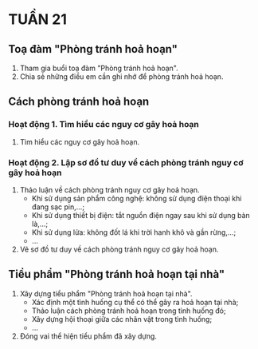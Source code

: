 # TUẦN 21

## Toạ đàm "Phòng tránh hoả hoạn"
1. Tham gia buổi toạ đàm "Phòng tránh hoả hoạn".
2. Chia sẻ những điều em cần ghi nhớ để phòng tránh hoả hoạn.

## Cách phòng tránh hoả hoạn
### Hoạt động 1. Tìm hiểu các nguy cơ gây hoả hoạn
1. Tìm hiểu các nguy cơ gây hoả hoạn.

### Hoạt động 2. Lập sơ đồ tư duy về cách phòng tránh nguy cơ gây hoả hoạn
1. Thảo luận về cách phòng tránh nguy cơ gây hoả hoạn.
    - Khi sử dụng sản phẩm công nghệ: không sử dụng điện thoại khi đang sạc pin,...;
    - Khi sử dụng thiết bị điện: tắt nguồn điện ngay sau khi sử dụng bàn là,...;
    - Khi sử dụng lửa: không đốt lá khi trời hanh khô và gần rừng,...;
    - ...
2. Vẽ sơ đồ tư duy về cách phòng tránh nguy cơ gây hoả hoạn.

## Tiểu phẩm "Phòng tránh hoả hoạn tại nhà"
1. Xây dựng tiểu phẩm "Phòng tránh hoả hoạn tại nhà".
    - Xác định một tình huống cụ thể có thể gây ra hoả hoạn tại nhà;
    - Thảo luận cách phòng tránh hoả hoạn trong tình huống đó;
    - Xây dựng hội thoại giữa các nhân vật trong tình huống;
    - ...
2. Đóng vai thể hiện tiểu phẩm đã xây dựng.
